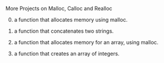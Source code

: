 More Projects on Malloc, Calloc and Realloc

0.  a function that allocates memory using malloc.

1.  a function that concatenates two strings.

2.  a function that allocates memory for an array, using malloc.

3. a function that creates an array of integers.